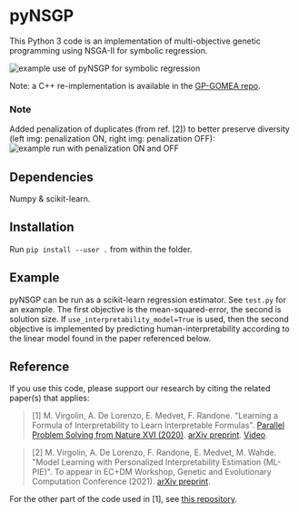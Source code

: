 # pyNSGP
This Python 3 code is an implementation of multi-objective genetic programming using NSGA-II for symbolic regression.

![example use of pyNSGP for symbolic regression](https://github.com/marcovirgolin/pyNSGP/blob/master/example_pic.jpeg?raw=true)

Note: a C++ re-implementation is available in the [GP-GOMEA repo](https://github.com/marcovirgolin/GP-GOMEA).


### Note
Added penalization of duplicates (from ref. [2]) to better preserve diversity (left img: penalization ON, right img: penalization OFF):
![example run with penalization ON and OFF](https://github.com/marcovirgolin/pyNSGP/blob/master/penalize_duplicates.png?raw=true)

## Dependencies
Numpy & scikit-learn.

## Installation
Run `pip install --user .` from within the folder.

## Example 
pyNSGP can be run as a scikit-learn regression estimator. See `test.py` for an example. 
The first objective is the mean-squared-error, the second is solution size. If `use_interpretability_model=True` is used, then the second objective is implemented by predicting human-interpretability according to the linear model found in the paper referenced below.

## Reference
If you use this code, please support our research by citing the related paper(s) that applies:
> [1] M. Virgolin, A. De Lorenzo, E. Medvet, F. Randone. "Learning a Formula of Interpretability to Learn Interpretable Formulas". [Parallel Problem Solving from Nature XVI (2020)](https://doi.org/10.1007/978-3-030-58115-2_6). [arXiv preprint](https://arxiv.org/abs/2004.11170). [Video](https://www.youtube.com/watch?v=V2lmbStyMGE&ab_channel=MarcoVirgolin).

> [2] M. Virgolin, A. De Lorenzo, F. Randone, E. Medvet, M. Wahde. "Model Learning with Personalized Interpretability Estimation (ML-PIE)". To appear in EC+DM Workshop, Genetic and Evolutionary Computation Conference (2021). [arXiv preprint](https://arxiv.org/abs/2104.06060).


For the other part of the code used in [1], see [this repository](https://github.com/MaLeLabTs/GPFormulasInterpretability). 
